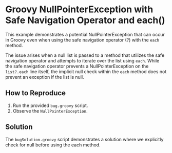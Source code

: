 # Groovy NullPointerException with Safe Navigation Operator and each()

This example demonstrates a potential NullPointerException that can occur in Groovy even when using the safe navigation operator (?) with the `each` method.

The issue arises when a null list is passed to a method that utilizes the safe navigation operator and attempts to iterate over the list using `each`. While the safe navigation operator prevents a NullPointerException on the `list?.each` line itself, the implicit null check within the `each` method does not prevent an exception if the list is null.

## How to Reproduce

1. Run the provided `bug.groovy` script.
2. Observe the `NullPointerException`. 

## Solution

The `bugSolution.groovy` script demonstrates a solution where we explicitly check for null before using the each method.